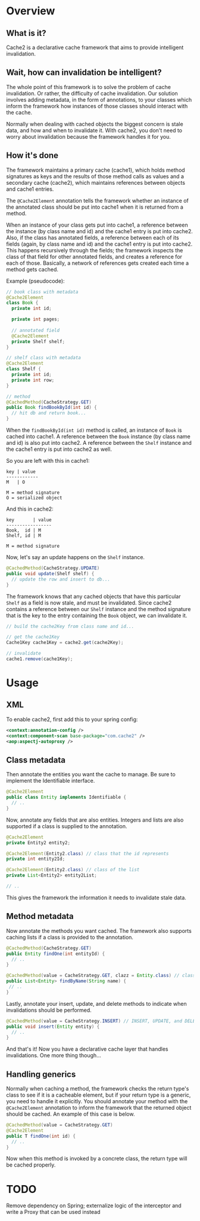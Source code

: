 Overview
======

What is it?
------

Cache2 is a declarative cache framework that aims to provide intelligent invalidation.

Wait, how can invalidation be intelligent?
------

The whole point of this framework is to solve the problem of cache invalidation. Or rather, the difficulty of cache invalidation. Our solution involves adding metadata, in the form of annotations, to your classes which inform the framework how instances of those classes should interact with the cache.

Normally when dealing with cached objects the biggest concern is stale data, and how and when to invalidate it. With cache2, you don't need to worry about invalidation because the framework handles it for you.

How it's done
------

The framework maintains a primary cache (cache1), which holds method signatures as keys and the results of those method calls as values and a secondary cache (cache2), which maintains references between objects and cache1 entries.

The ```@Cache2Element``` annotation tells the framework whether an instance of the annotated class should be put into cache1 when it is returned from a method. 

When an instance of your class gets put into cache1, a reference between the instance (by class name and id) and the cache1 entry is put into cache2. Also, if the class has annotated fields, a reference between each of its fields (again, by class name and id) and the cache1 entry is put into cache2. This happens recursively through the fields; the framework inspects the class of that field for other annotated fields, and creates a reference for each of those. Basically, a network of references gets created each time a method gets cached.

Example (pseudocode):

```java
// book class with metadata
@Cache2Element
class Book {
  private int id;

  private int pages;
  
  // annotated field
  @Cache2Element
  private Shelf shelf;
}

// shelf class with metadata
@Cache2Element
class Shelf {
  private int id;
  private int row;
}

// method
@CachedMethod(CacheStrategy.GET)
public Book findBookById(int id) {
  // hit db and return book...
}
```

When the ```findBookById(int id)``` method is called, an instance of ```Book``` is cached into cache1. A reference between the ```Book``` instance (by class name and id) is also put into cache2. A reference between the ```Shelf``` instance and the cache1 entry is put into cache2 as well.

So you are left with this in cache1:

```
key | value
------------
M   | O

M = method signature
O = serialized object
```

And this in cache2:

```
key       | value
-----------------
Book,  id | M
Shelf, id | M

M = method signature
```

Now, let's say an update happens on the ```Shelf``` instance.

```java
@CachedMethod(CacheStrategy.UPDATE)
public void update(Shelf shelf) {
  // update the row and insert to db...
}
```

The framework knows that any cached objects that have this particular ```Shelf``` as a field is now stale, and must be invalidated. Since cache2 contains a reference between our ```Shelf``` instance and the method signature that is the key to the entry containing the ```Book``` object, we can invalidate it.

```java
// build the cache2Key from class name and id...

// get the cache1Key
Cache1Key cache1Key = cache2.get(cache2Key);

// invalidate
cache1.remove(cache1Key);
```

Usage
======

XML
------

To enable cache2, first add this to your spring config:

```xml
<context:annotation-config />
<context:component-scan base-package="com.cache2" />
<aop:aspectj-autoproxy />
```

Class metadata
------

Then annotate the entities you want the cache to manage. Be sure to implement the Identifiable interface.

```java
@Cache2Element
public class Entity implements Identifiable {
  // ..
}
```

Now, annotate any fields that are also entities. Integers and lists are also supported if a class is supplied to the annotation.

```java
@Cache2Element
private Entity2 entity2;

@Cache2Element(Entity2.class) // class that the id represents
private int entity2Id;

@Cache2Element(Entity2.class) // class of the list
private List<Entity2> entity2List;

// ..
```

This gives the framework the information it needs to invalidate stale data.

Method metadata
------

Now annotate the methods you want cached. The framework also supports caching lists if a class is provided to the annotation.

```java
@CachedMethod(CacheStrategy.GET)
public Entity findOne(int entityId) {
  // ..
}

@CachedMethod(value = CacheStrategy.GET, clazz = Entity.class) // class of the list
public List<Entity> findByName(String name) {
 // ..
}
```

Lastly, annotate your insert, update, and delete methods to indicate when invalidations should be performed.

```java
@CachedMethod(value = CacheStrategy.INSERT) // INSERT, UPDATE, and DELETE alias to INVALIDATE
public void insert(Entity entity) {
  // ..
}
```

And that's it! Now you have a declarative cache layer that handles invalidations. One more thing though...

Handling generics
------

Normally when caching a method, the framework checks the return type's class to see if it is a cacheable element, but if your return type is a generic, you need to handle it explicitly. You should annotate your method with the ```@Cache2Element``` annotation to inform the framework that the returned object should be cached. An example of this case is below.

```java
@CachedMethod(value = CacheStrategy.GET)
@Cache2Element
public T findOne(int id) {
  // ..
}
```

Now when this method is invoked by a concrete class, the return type will be cached properly.

TODO
======

Remove dependency on Spring; externalize logic of the interceptor and write a Proxy that can be used instead
